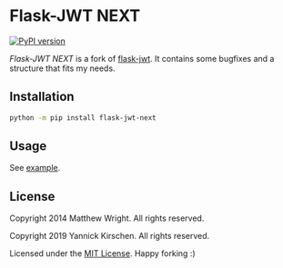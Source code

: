 # Flask-JWT NEXT

[![PyPI version](https://badge.fury.io/py/flask-jwt-next.svg)](https://badge.fury.io/py/flask-jwt-next)

*Flask-JWT NEXT* is a fork of [flask-jwt](https://github.com/mattupstate/flask-jwt).
It contains some bugfixes and a structure that fits my needs.

## Installation

```bash
python -m pip install flask-jwt-next
```

## Usage

See [example](https://github.com/yannickkirschen/flask-jwt-next/blob/master/example/app.py).

## License

Copyright 2014 Matthew Wright. All rights reserved.

Copyright 2019 Yannick Kirschen. All rights reserved.

Licensed under the [MIT License](https://github.com/yannickkirschen/task/blob/master/LICENSE).
Happy forking :)

